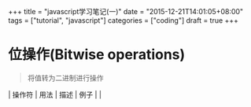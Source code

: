 +++
title = "javascript学习笔记(一)"
date = "2015-12-21T14:01:05+08:00"
tags = ["tutorial", "javascript"]
categories = ["coding"]
draft = true
+++

# 位操作(Bitwise operations)

> 将值转为二进制进行操作

| 操作符 | 用法 | 描述 | 例子 |
|

